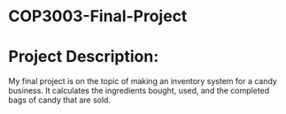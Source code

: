 # COP3003-Final-Project
# Project Description: 
My final project is on the topic of making an inventory system for a candy business. It calculates the ingredients bought, used, and the completed bags of candy that are sold.
